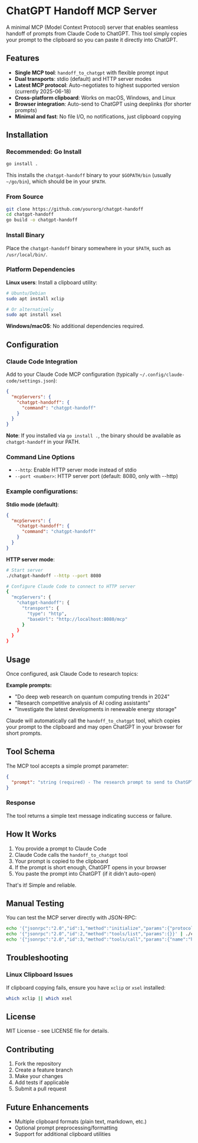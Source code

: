 # ChatGPT Handoff MCP Server

A minimal MCP (Model Context Protocol) server that enables seamless handoff of prompts from Claude Code to ChatGPT. This tool simply copies your prompt to the clipboard so you can paste it directly into ChatGPT.

## Features

- **Single MCP tool**: `handoff_to_chatgpt` with flexible prompt input
- **Dual transports**: stdio (default) and HTTP server modes
- **Latest MCP protocol**: Auto-negotiates to highest supported version (currently 2025-06-18)
- **Cross-platform clipboard**: Works on macOS, Windows, and Linux
- **Browser integration**: Auto-send to ChatGPT using deeplinks (for shorter prompts)
- **Minimal and fast**: No file I/O, no notifications, just clipboard copying

## Installation

### Recommended: Go Install

```bash
go install .
```

This installs the `chatgpt-handoff` binary to your `$GOPATH/bin` (usually `~/go/bin`), which should be in your `$PATH`.

### From Source

```bash
git clone https://github.com/yourorg/chatgpt-handoff
cd chatgpt-handoff
go build -o chatgpt-handoff
```

### Install Binary

Place the `chatgpt-handoff` binary somewhere in your `$PATH`, such as `/usr/local/bin/`.

### Platform Dependencies

**Linux users**: Install a clipboard utility:
```bash
# Ubuntu/Debian
sudo apt install xclip

# Or alternatively
sudo apt install xsel
```

**Windows/macOS**: No additional dependencies required.

## Configuration

### Claude Code Integration

Add to your Claude Code MCP configuration (typically `~/.config/claude-code/settings.json`):

```json
{
  "mcpServers": {
    "chatgpt-handoff": {
      "command": "chatgpt-handoff"
    }
  }
}
```

**Note**: If you installed via `go install .`, the binary should be available as `chatgpt-handoff` in your PATH.

### Command Line Options

- `--http`: Enable HTTP server mode instead of stdio
- `--port <number>`: HTTP server port (default: 8080, only with --http)

### Example configurations:

**Stdio mode (default)**:
```json
{
  "mcpServers": {
    "chatgpt-handoff": {
      "command": "chatgpt-handoff"
    }
  }
}
```

**HTTP server mode**:
```bash
# Start server
./chatgpt-handoff --http --port 8080

# Configure Claude Code to connect to HTTP server
{
  "mcpServers": {
    "chatgpt-handoff": {
      "transport": {
        "type": "http",
        "baseUrl": "http://localhost:8080/mcp"
      }
    }
  }
}
```

## Usage

Once configured, ask Claude Code to research topics:

**Example prompts:**
- "Do deep web research on quantum computing trends in 2024"
- "Research competitive analysis of AI coding assistants"
- "Investigate the latest developments in renewable energy storage"

Claude will automatically call the `handoff_to_chatgpt` tool, which copies your prompt to the clipboard and may open ChatGPT in your browser for short prompts.

## Tool Schema

The MCP tool accepts a simple prompt parameter:

```json
{
  "prompt": "string (required) - The research prompt to send to ChatGPT"
}
```

### Response

The tool returns a simple text message indicating success or failure.

## How It Works

1. You provide a prompt to Claude Code
2. Claude Code calls the `handoff_to_chatgpt` tool
3. Your prompt is copied to the clipboard
4. If the prompt is short enough, ChatGPT opens in your browser
5. You paste the prompt into ChatGPT (if it didn't auto-open)

That's it! Simple and reliable.


## Manual Testing

You can test the MCP server directly with JSON-RPC:

```bash
echo '{"jsonrpc":"2.0","id":1,"method":"initialize","params":{"protocolVersion":"2024-11-05","clientInfo":{"name":"test","version":"1.0"}}}' | ./chatgpt-handoff
echo '{"jsonrpc":"2.0","id":2,"method":"tools/list","params":{}}' | ./chatgpt-handoff
echo '{"jsonrpc":"2.0","id":3,"method":"tools/call","params":{"name":"handoff_to_chatgpt","arguments":{"prompt":"Research the latest AI trends in 2025, focusing on practical applications and market impact."}}}' | ./chatgpt-handoff
```

## Troubleshooting

### Linux Clipboard Issues
If clipboard copying fails, ensure you have `xclip` or `xsel` installed:
```bash
which xclip || which xsel
```

## License

MIT License - see LICENSE file for details.

## Contributing

1. Fork the repository
2. Create a feature branch
3. Make your changes
4. Add tests if applicable
5. Submit a pull request

## Future Enhancements

- Multiple clipboard formats (plain text, markdown, etc.)
- Optional prompt preprocessing/formatting
- Support for additional clipboard utilities
